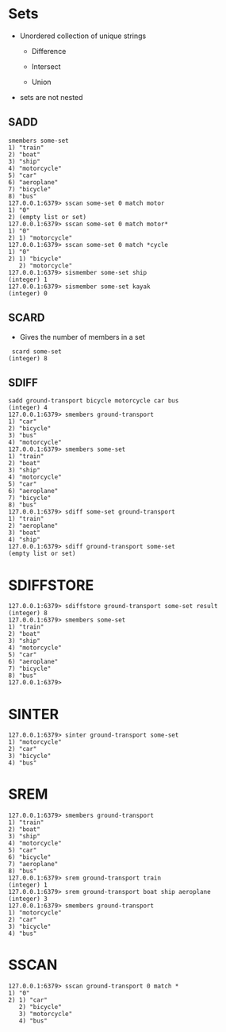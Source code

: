 # Sets

*   Unordered collection of unique strings

    *   Difference

    *   Intersect

    *   Union

*   sets are not nested

## SADD

```
smembers some-set
1) "train"
2) "boat"
3) "ship"
4) "motorcycle"
5) "car"
6) "aeroplane"
7) "bicycle"
8) "bus"
127.0.0.1:6379> sscan some-set 0 match motor
1) "0"
2) (empty list or set)
127.0.0.1:6379> sscan some-set 0 match motor*
1) "0"
2) 1) "motorcycle"
127.0.0.1:6379> sscan some-set 0 match *cycle
1) "0"
2) 1) "bicycle"
   2) "motorcycle"
127.0.0.1:6379> sismember some-set ship
(integer) 1
127.0.0.1:6379> sismember some-set kayak
(integer) 0
```

## SCARD

*   Gives the number of members in a set
```
 scard some-set
(integer) 8
```

## SDIFF
```
sadd ground-transport bicycle motorcycle car bus
(integer) 4
127.0.0.1:6379> smembers ground-transport
1) "car"
2) "bicycle"
3) "bus"
4) "motorcycle"
127.0.0.1:6379> smembers some-set
1) "train"
2) "boat"
3) "ship"
4) "motorcycle"
5) "car"
6) "aeroplane"
7) "bicycle"
8) "bus"
127.0.0.1:6379> sdiff some-set ground-transport
1) "train"
2) "aeroplane"
3) "boat"
4) "ship"
127.0.0.1:6379> sdiff ground-transport some-set
(empty list or set)
```

#   SDIFFSTORE

```
127.0.0.1:6379> sdiffstore ground-transport some-set result
(integer) 8
127.0.0.1:6379> smembers some-set
1) "train"
2) "boat"
3) "ship"
4) "motorcycle"
5) "car"
6) "aeroplane"
7) "bicycle"
8) "bus"
127.0.0.1:6379>
```

# SINTER
```
127.0.0.1:6379> sinter ground-transport some-set
1) "motorcycle"
2) "car"
3) "bicycle"
4) "bus"
```

# SREM

```
127.0.0.1:6379> smembers ground-transport
1) "train"
2) "boat"
3) "ship"
4) "motorcycle"
5) "car"
6) "bicycle"
7) "aeroplane"
8) "bus"
127.0.0.1:6379> srem ground-transport train
(integer) 1
127.0.0.1:6379> srem ground-transport boat ship aeroplane
(integer) 3
127.0.0.1:6379> smembers ground-transport
1) "motorcycle"
2) "car"
3) "bicycle"
4) "bus"
```

# SSCAN
```
127.0.0.1:6379> sscan ground-transport 0 match *
1) "0"
2) 1) "car"
   2) "bicycle"
   3) "motorcycle"
   4) "bus"
```